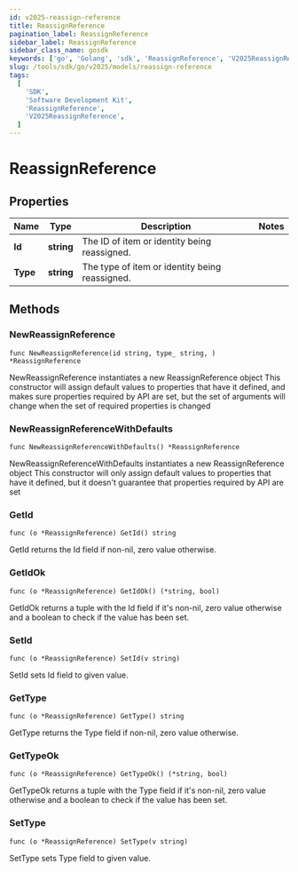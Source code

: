 ```yaml
---
id: v2025-reassign-reference
title: ReassignReference
pagination_label: ReassignReference
sidebar_label: ReassignReference
sidebar_class_name: gosdk
keywords: ['go', 'Golang', 'sdk', 'ReassignReference', 'V2025ReassignReference']
slug: /tools/sdk/go/v2025/models/reassign-reference
tags:
  [
    'SDK',
    'Software Development Kit',
    'ReassignReference',
    'V2025ReassignReference',
  ]
---
```


# ReassignReference

## Properties

| Name | Type | Description | Notes |
| --- | --- | --- | --- |
| **Id** | **string** | The ID of item or identity being reassigned. |
| **Type** | **string** | The type of item or identity being reassigned. |

## Methods

### NewReassignReference

`func NewReassignReference(id string, type_ string, ) *ReassignReference`

NewReassignReference instantiates a new ReassignReference object This constructor will assign default values to properties that have it defined, and makes sure properties required by API are set, but the set of arguments will change when the set of required properties is changed

### NewReassignReferenceWithDefaults

`func NewReassignReferenceWithDefaults() *ReassignReference`

NewReassignReferenceWithDefaults instantiates a new ReassignReference object This constructor will only assign default values to properties that have it defined, but it doesn't guarantee that properties required by API are set

### GetId

`func (o *ReassignReference) GetId() string`

GetId returns the Id field if non-nil, zero value otherwise.

### GetIdOk

`func (o *ReassignReference) GetIdOk() (*string, bool)`

GetIdOk returns a tuple with the Id field if it's non-nil, zero value otherwise and a boolean to check if the value has been set.

### SetId

`func (o *ReassignReference) SetId(v string)`

SetId sets Id field to given value.

### GetType

`func (o *ReassignReference) GetType() string`

GetType returns the Type field if non-nil, zero value otherwise.

### GetTypeOk

`func (o *ReassignReference) GetTypeOk() (*string, bool)`

GetTypeOk returns a tuple with the Type field if it's non-nil, zero value otherwise and a boolean to check if the value has been set.

### SetType

`func (o *ReassignReference) SetType(v string)`

SetType sets Type field to given value.
